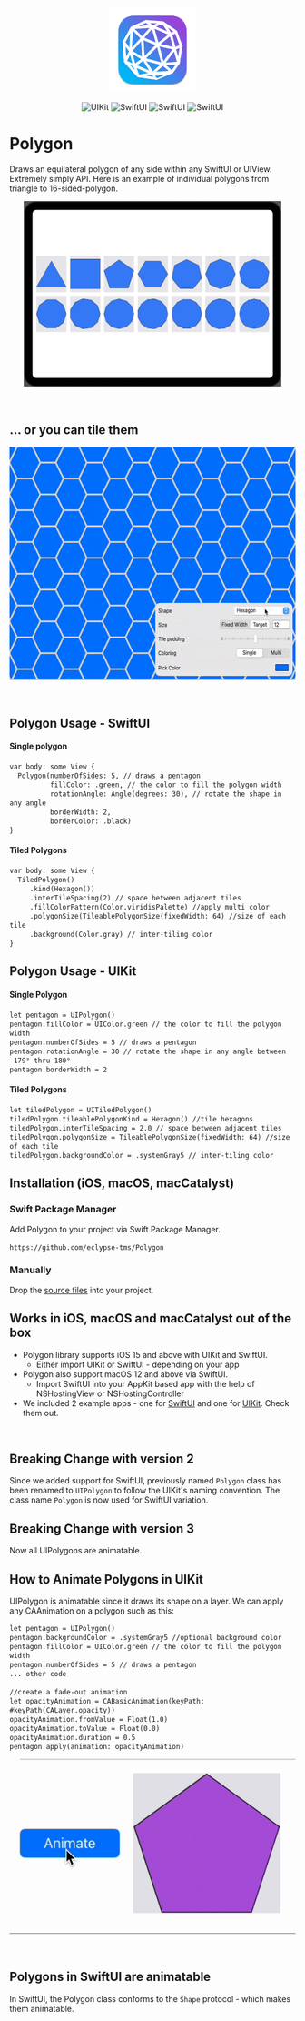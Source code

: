<p align="center">
  <img width="150" height="150" src="./assets/polygon_app_icon.svg">
</p>

<p align="center">
    <img src="https://img.shields.io/badge/UIKit-darkslategray?logo=uikit" alt="UIKit">
    <img src="https://img.shields.io/badge/SwiftUI-darkslategray?logo=swift" alt="SwiftUI">
	<img src="https://img.shields.io/badge/iOS-15+-blue" alt="SwiftUI">
	<img src="https://img.shields.io/badge/macOS-12+-blue" alt="SwiftUI">
</p>

# Polygon 
Draws an equilateral polygon of any side within any SwiftUI or UIView. Extremely simply API. Here is an example of individual polygons from triangle to 16-sided-polygon.

<p align="center">
  <img src="./assets/hero_image.jpg" width="454.5" height="326.5">
</p>

<br/>

## ... or you can tile them
<p align="center">
  <img src="./assets/tileable_polygons_demo.gif" width="600" height="410">
</p>

<br/>

## Polygon Usage - SwiftUI

#### Single polygon

```
var body: some View {
  Polygon(numberOfSides: 5, // draws a pentagon
          fillColor: .green, // the color to fill the polygon width
          rotationAngle: Angle(degrees: 30), // rotate the shape in any angle
          borderWidth: 2,
          borderColor: .black)
}
```

#### Tiled Polygons
```
var body: some View {
  TiledPolygon()
     .kind(Hexagon())
     .interTileSpacing(2) // space between adjacent tiles
     .fillColorPattern(Color.viridisPalette) //apply multi color
     .polygonSize(TileablePolygonSize(fixedWidth: 64) //size of each tile
     .background(Color.gray) // inter-tiling color
}

```

## Polygon Usage - UIKit

#### Single Polygon
```
let pentagon = UIPolygon()
pentagon.fillColor = UIColor.green // the color to fill the polygon width
pentagon.numberOfSides = 5 // draws a pentagon
pentagon.rotationAngle = 30 // rotate the shape in any angle between -179° thru 180°
pentagon.borderWidth = 2
```

#### Tiled Polygons

```
let tiledPolygon = UITiledPolygon()
tiledPolygon.tileablePolygonKind = Hexagon() //tile hexagons
tiledPolygon.interTileSpacing = 2.0 // space between adjacent tiles      
tiledPolygon.polygonSize = TileablePolygonSize(fixedWidth: 64) //size of each tile
tiledPolygon.backgroundColor = .systemGray5 // inter-tiling color
```

## Installation (iOS, macOS, macCatalyst)

### Swift Package Manager 
Add Polygon to your project via Swift Package Manager.

`https://github.com/eclypse-tms/Polygon`


### Manually
Drop the [source files](https://github.com/eclypse-tms/Polygon/tree/version_1/Sources/Polygon) into your project.


## Works in iOS, macOS and macCatalyst out of the box
* Polygon library supports iOS 15 and above with UIKit and SwiftUI. 
	- Either import UIKit or SwiftUI - depending on your app
* Polygon also support macOS 12 and above via SwiftUI.
	- Import SwiftUI into your AppKit based app with the help of NSHostingView or NSHostingController
* We included 2 example apps - one for [SwiftUI](./Example-SwiftUI) and one for [UIKit](./Example-UIKit). Check them out.

<br/>


## Breaking Change with version 2
Since we added support for SwiftUI, previously named `Polygon` class has been renamed to `UIPolygon` to follow the UIKit's naming convention. The class name `Polygon` is now used for SwiftUI variation.

## Breaking Change with version 3
Now all UIPolygons are animatable.


## How to Animate Polygons in UIKit

UIPolygon is animatable since it draws its shape on a layer. We can apply any CAAnimation on a polygon such as this: 

```
let pentagon = UIPolygon()
pentagon.backgroundColor = .systemGray5 //optional background color
pentagon.fillColor = UIColor.green // the color to fill the polygon width
pentagon.numberOfSides = 5 // draws a pentagon
... other code

//create a fade-out animation
let opacityAnimation = CABasicAnimation(keyPath: #keyPath(CALayer.opacity))
opacityAnimation.fromValue = Float(1.0)
opacityAnimation.toValue = Float(0.0)
opacityAnimation.duration = 0.5
pentagon.apply(animation: opacityAnimation)
```

<p align="center">
    <img src="./assets/animatable_polygon_demo.gif" alt="polygon hiding">
</p>

<br/>

## Polygons in SwiftUI are animatable 
In SwiftUI, the Polygon class conforms to the `Shape` protocol - which makes them animatable.


